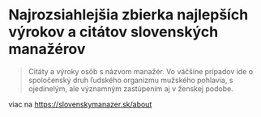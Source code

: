 # Najrozsiahlejšia zbierka najlepších výrokov a citátov slovenských manažérov

> Citáty a výroky osôb s názvom manažér. Vo väčšine prípadov ide o spoločenský druh ľudského organizmu mužského pohlavia, s ojedinelým, ale významným zastúpením aj v ženskej podobe.

viac na https://slovenskymanazer.sk/about
